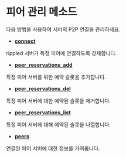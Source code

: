 # 피어 관리 메소드

다음 방법을 사용하여 서버의 P2P 연결을 관리하세요.

* [**connect**](https://xrpl.org/connect.html)

rippled 서버가 특정 피어에 연결하도록 강제합니다.

* [**peer\_reservations\_add**](https://xrpl.org/peer\_reservations\_add.html)

특정 피어 서버를 위한 예약 슬롯을 추가합니다.

* [**peer\_reservations\_del**](https://xrpl.org/peer\_reservations\_del.html)

특정 피어 서버에 대한 예약된 슬롯을 제거합니다.

* [**peer\_reservations\_list**](https://xrpl.org/peer\_reservations\_list.html)

특정 피어 서버에 대해 예약된 슬롯을 나열합니다.

* [**peers**](https://xrpl.org/peers.html)

연결된 피어 서버에 대한 정보를 가져옵니다.
